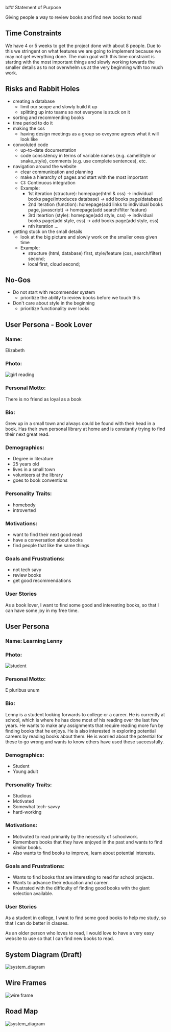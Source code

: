 b## Statement of Purpose

Giving people a way to review books and find new books to read

## Time Constraints

We have 4 or 5 weeks to get the project done with about 8 people. Due to this
we stringent on what features we are going to implement because we may not get everything
done. The main goal with this time constraint is starting with the most important things and
slowly working towards the smaller details as to not overwhelm us at the very beginning with
too much work.

## Risks and Rabbit Holes

- creating a database
  - limit our scope and slowly build it up
  - splitting up into teams so not everyone is stuck on it
- sorting and recommending books
- time period to do it
- making the css
  - having design meetings as a group so eveyone agrees what it will look like
- convoluted code
  - up-to-date documentation
  - code consistency in terms of variable names (e.g. camelStyle or snake_style), comments (e.g. use complete sentences), etc.
- navigation around the website
  - clear communication and planning
  - make a hierarchy of pages and start with the most important
  - CI: Continuous integration
  - Example:
    - 1st iteration (structure): homepage(html & css) -> individual books page(introduces database) -> add books page(database)
    - 2nd iteration (function): homepage(add links to individual books page, javascript) -> homepage(add search/filter feature)
    - 3rd iteartion (style): homepage(add style, css) -> individual books page(add style, css) -> add books page(add style, css)
    - nth iteration ...
- getting stuck on the small details
  - look at the big picture and slowly work on the smaller ones given time
  - Example:
    - structure (html, database) first, style/feature (css, search/filter) second;
    - local first, cloud second;

## No-Gos

- Do not start with recommender system
  - prioritize the ability to review books before we touch this
- Don't care about style in the beginning
  - prioritize functionality over looks

## User Persona - Book Lover

### Name:

Elizabeth

### Photo:

![girl reading](./book.jfif)

### Personal Motto:

There is no friend as loyal as a book

### Bio:

Grew up in a small town and always could be found with their head in a book.
Has their own personal library at home and is constantly trying to find their next great read.

### Demographics:

- Degree in literature
- 25 years old
- lives in a small town
- volunteers at the library
- goes to book conventions

### Personality Traits:

- homebody
- introverted

### Motivations:

- want to find their next good read
- have a conversation about books
- find people that like the same things

### Goals and Frustrations:

- not tech savy
- review books
- get good recommendations

### User Stories

As a book lover, I want to find some good and interesting books, so that I can have some joy in my free time.

## User Persona

### Name: Learning Lenny

### Photo:

![student](./studying.jfif)

### Personal Motto:

E pluribus unum

### Bio:

Lenny is a student looking forwards to college or a career. He is currently at school, which is where he has done most of his reading over the last few years. He wants to make any assignments that require reading more fun by finding books that he enjoys. He is also interested in exploring potential careers by reading books about them. He is worried about the potential for these to go wrong and wants to know others have used these successfully.

### Demographics:

- Student
- Young adult

### Personality Traits:

- Studious
- Motivated
- Somewhat tech-savvy
- hard-working

### Motivations:

- Motivated to read primarily by the necessity of schoolwork.
- Remembers books that they have enjoyed in the past and wants to find similar books.
- Also wants to find books to improve, learn about potential interests.

### Goals and Frustrations:

- Wants to find books that are interesting to read for school projects.
- Wants to advance their education and career.
- Frustrated with the difficulty of finding good books with the giant selection available.

### User Stories

As a student in college, I want to find some good books to help me study, so that I can do better in classes.

As an older person who loves to read, I would love to have a very easy website to use so that I can find new books to read.

## System Diagram (Draft)

![system_diagram](./system_diagram_draft.png)

## Wire Frames

![wire frame](./Wireframes.jpg)

## Road Map

![system_diagram](./roadmap.jpg)

